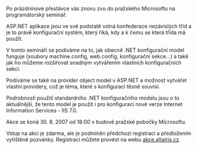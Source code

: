<!-- dcterms:identifier = aspnetcz#165 -->
<!-- dcterms:title = Pozvánka na akci o využití a rozšíření konfigurace ASP.NET -->
<!-- dcterms:abstract = Po prázdninové přestávce vás znovu zvu do pražského Microsoftu na akci o konfiguračním modelu ASP.NET. -->
<!-- np9:categoryId = 6 -->
<!-- x4w:category = Akce a události -->
<!-- np9:authorId = 1 -->
<!-- np9:authorEmail = michal.valasek@altairis.cz -->
<!-- dcterms:creator = Michal Altair Valášek -->
<!-- dcterms:created = 2007-08-21T09:10:57.467+02:00 -->
<!-- dcterms:date = 2007-08-21T09:10:57.467+02:00 -->

Po prázdninové přestávce vás znovu zvu do pražského Microsoftu na programátorský seminář. 

ASP.NET aplikace jsou ve své podstatě volná konfederace nezávislých tříd a je to právě konfigurační systém, který říká, kdy a k čemu se která třída má použít. 

V tomto semináři se podíváme na to, jak obecně .NET konfigurační model funguje (soubory machine.config, web.config, konfigurační sekce...) a také jak ho můžeme rozšiřovat snadným vytvářením vlastních konfiguračních sekcí. 

Podíváme se také na provider object model v ASP.NET a možnost vytvářet vlastní providery, což je téma, které s konfigurací těsně souvisí. 

Podrobnosti použití standardního .NET konfiguračního modelu jsou o to aktuálnější, že tento model je použit i pro konfiguraci nové verze Internet Information Services - IIS 7.0. 

Akce se koná 30. 8. 2007 od 18:00 v budově pražské pobočky Microsoftu. 

Vstup na akci je zdarma, ale je podmíněn předchozí registrací a předložením vytištěné pozvánky. Registraci můžete provést na webu [akce.altairis.cz](http://akce.altairis.cz/Events/122.aspx). 